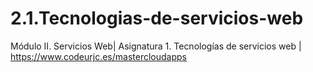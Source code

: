 # 2.1.Tecnologias-de-servicios-web
Módulo II. Servicios Web| Asignatura 1. Tecnologías de servicios web | https://www.codeurjc.es/mastercloudapps
